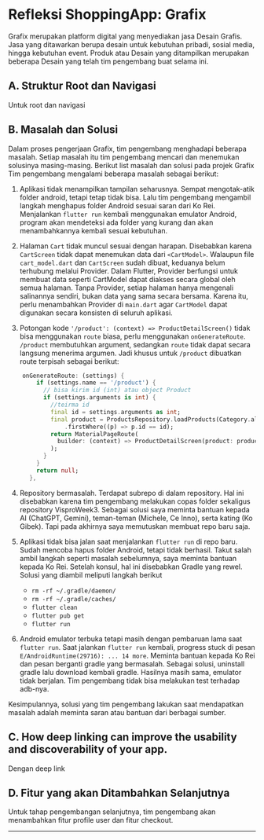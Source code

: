 # Refleksi ShoppingApp: Grafix
Grafix merupakan platform digital yang menyediakan jasa Desain Grafis. Jasa yang ditawarkan berupa desain untuk kebutuhan pribadi, sosial media, hingga kebutuhan event. Produk atau Desain yang ditampilkan merupakan beberapa Desain yang telah tim pengembang buat selama ini.

## A. Struktur Root dan Navigasi
Untuk root dan navigasi 

## B. Masalah dan Solusi
Dalam proses pengerjaan Grafix, tim pengembang menghadapi beberapa masalah. Setiap masalah itu tim pengembang mencari dan menemukan solusinya masing-masing. Berikut list masalah dan solusi pada projek Grafix
Tim pengembang mengalami beberapa masalah sebagai berikut:

1. Aplikasi tidak menampilkan tampilan seharusnya. Sempat mengotak-atik folder android, tetapi tetap tidak bisa. Lalu tim pengembang mengambil langkah menghapus folder Android sesuai saran dari Ko Rei. Menjalankan `flutter run` kembali menggunakan emulator Android, program akan mendeteksi ada folder yang kurang dan akan menambahkannya kembali sesuai kebutuhan.

2. Halaman `Cart` tidak muncul sesuai dengan harapan. Disebabkan karena `CartScreen` tidak dapat menemukan data dari `<CartModel>`. Walaupun file `cart_model.dart` dan `CartScreen` sudah dibuat, keduanya belum terhubung melalui Provider. Dalam Flutter, Provider berfungsi untuk membuat data seperti CartModel dapat diakses secara global oleh semua halaman. Tanpa Provider, setiap halaman hanya mengenali salinannya sendiri, bukan data yang sama secara bersama. Karena itu, perlu menambahkan Provider di `main.dart` agar `CartModel` dapat digunakan secara konsisten di seluruh aplikasi.

3. Potongan kode `'/product': (context) => ProductDetailScreen()` tidak bisa menggunakan `route` biasa, perlu menggunakan `onGenerateRoute`. `/product` membutuhkan argument, sedangkan `route` tidak dapat secara langsung menerima argumen. Jadi khusus untuk `/product` dibuatkan route terpisah sebagai berikut:
```dart
    onGenerateRoute: (settings) {
        if (settings.name == '/product') {
          // bisa kirim id (int) atau object Product
          if (settings.arguments is int) {
            //teirma id
            final id = settings.arguments as int;
            final product = ProductsRepository.loadProducts(Category.all)
                .firstWhere((p) => p.id == id);
            return MaterialPageRoute(
              builder: (context) => ProductDetailScreen(product: product),
            );
          }
        }
        return null;
      },
```

4. Repository bermasalah. Terdapat subrepo di dalam repository. Hal ini disebabkan karena tim pengembang melakukan copas folder sekaligus repository VisproWeek3. Sebagai solusi saya meminta bantuan kepada AI (ChatGPT, Gemini), teman-teman (Michele, Ce Inno), serta kating (Ko Gibek). Tapi pada akhirnya saya memutuskan membuat repo baru saja.

5. Aplikasi tidak bisa jalan saat menjalankan `flutter run` di repo baru. Sudah mencoba hapus folder Android, tetapi tidak berhasil. Takut salah ambil langkah seperti masalah sebelumnya, saya meminta bantuan kepada Ko Rei. Setelah konsul, hal ini disebabkan Gradle yang rewel. Solusi yang diambil meliputi langkah berikut
    - `rm -rf ~/.gradle/daemon/`
    - `rm -rf ~/.gradle/caches/`
    - `flutter clean`
    - `flutter pub get`
    - `flutter run`

6. Android emulator terbuka tetapi masih dengan pembaruan lama saat `flutter run`. Saat jalankan `flutter run` kembali, progress stuck di pesan `E/AndroidRuntime(29716): ... 14 more`. Meminta bantuan kepada Ko Rei dan pesan berganti gradle yang bermasalah. Sebagai solusi, uninstall gradle lalu download kembali gradle. Hasilnya masih sama, emulator tidak berjalan. Tim pengembang tidak bisa melakukan test terhadap adb-nya.

Kesimpulannya, solusi yang tim pengembang lakukan saat mendapatkan masalah adalah meminta saran atau bantuan dari berbagai sumber. 

## C. How deep linking can improve the usability and discoverability of your app.
Dengan deep link 

## D. Fitur yang akan Ditambahkan Selanjutnya
Untuk tahap pengembangan selanjutnya, tim pengembang akan menambahkan fitur profile user dan fitur checkout.
___

